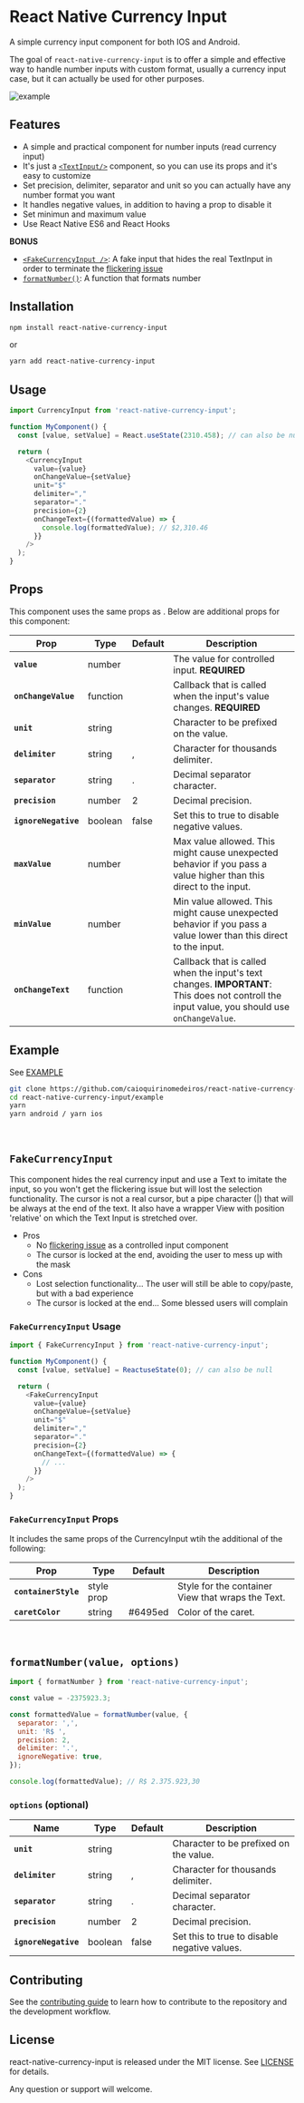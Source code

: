 # React Native Currency Input

A simple currency input component for both IOS and Android.

The goal of `react-native-currency-input` is to offer a simple and effective way to handle number inputs with custom format, usually a currency input case, but it can actually be used for other purposes.

![example](https://media.giphy.com/media/yjAZYT35NCl5XUufW9/giphy.gif)

## Features

- A simple and practical component for number inputs (read currency input)
- It's just a [`<TextInput/>`](https://facebook.github.io/react-native/docs/textinput.html) component, so you can use its props and it's easy to customize
- Set precision, delimiter, separator and unit so you can actually have any number format you want
- It handles negative values, in addition to having a prop to disable it
- Set minimun and maximum value
- Use React Native ES6 and React Hooks

**BONUS**

- [`<FakeCurrencyInput />`](#fakecurrencyinput): A fake input that hides the real TextInput in order to terminate the [flickering issue](https://reactnative.dev/docs/textinput#value)
- [`formatNumber()`](#formatnumbervalue-options): A function that formats number

## Installation

```sh
npm install react-native-currency-input
```

or

```sh
yarn add react-native-currency-input
```

## Usage

```javascript
import CurrencyInput from 'react-native-currency-input';

function MyComponent() {
  const [value, setValue] = React.useState(2310.458); // can also be null

  return (
    <CurrencyInput
      value={value}
      onChangeValue={setValue}
      unit="$"
      delimiter=","
      separator="."
      precision={2}
      onChangeText={(formattedValue) => {
        console.log(formattedValue); // $2,310.46
      }}
    />
  );
}
```

## Props

This component uses the same props as [<TextInput/>](https://facebook.github.io/react-native/docs/textinput.html). Below are additional props for this component:

| Prop                 | Type     | Default | Description                                                                                                                                   |
| -------------------- | -------- | ------- | --------------------------------------------------------------------------------------------------------------------------------------------- |
| **`value`**          | number   |         | The value for controlled input. **REQUIRED**                                                                                                  |
| **`onChangeValue`**  | function |         | Callback that is called when the input's value changes. **REQUIRED**                                                                          |
| **`unit`**           | string   |         | Character to be prefixed on the value.                                                                                                        |
| **`delimiter`**      | string   | ,       | Character for thousands delimiter.                                                                                                            |
| **`separator`**      | string   | .       | Decimal separator character.                                                                                                                  |
| **`precision`**      | number   | 2       | Decimal precision.                                                                                                                            |
| **`ignoreNegative`** | boolean  | false   | Set this to true to disable negative values.                                                                                                  |
| **`maxValue`**       | number   |         | Max value allowed. This might cause unexpected behavior if you pass a value higher than this direct to the input.                             |
| **`minValue`**       | number   |         | Min value allowed. This might cause unexpected behavior if you pass a value lower than this direct to the input.                              |
| **`onChangeText`**   | function |         | Callback that is called when the input's text changes. **IMPORTANT**: This does not controll the input value, you should use `onChangeValue`. |

## Example

See [EXAMPLE](example)

```sh
git clone https://github.com/caioquirinomedeiros/react-native-currency-input.git
cd react-native-currency-input/example
yarn
yarn android / yarn ios
```

<br>

## `FakeCurrencyInput`

This component hides the real currency input and use a Text to imitate the input, so you won't get the flickering issue but will lost the selection functionality. The cursor is not a real cursor, but a pipe character (|) that will be always at the end of the text. It also have a wrapper View with position 'relative' on which the Text Input is stretched over.

- Pros
  - No [flickering issue](https://reactnative.dev/docs/textinput#value) as a controlled input component
  - The cursor is locked at the end, avoiding the user to mess up with the mask
- Cons
  - Lost selection functionality... The user will still be able to copy/paste, but with a bad experience
  - The cursor is locked at the end... Some blessed users will complain

### `FakeCurrencyInput` Usage

```javascript
import { FakeCurrencyInput } from 'react-native-currency-input';

function MyComponent() {
  const [value, setValue] = ReactuseState(0); // can also be null

  return (
    <FakeCurrencyInput
      value={value}
      onChangeValue={setValue}
      unit="$"
      delimiter=","
      separator="."
      precision={2}
      onChangeText={(formattedValue) => {
        // ...
      }}
    />
  );
}
```

### `FakeCurrencyInput` Props

It includes the same props of the CurrencyInput wtih the additional of the following:

| Prop                 | Type       | Default | Description                                       |
| -------------------- | ---------- | ------- | ------------------------------------------------- |
| **`containerStyle`** | style prop |         | Style for the container View that wraps the Text. |
| **`caretColor`**     | string     | #6495ed | Color of the caret.                               |

<br>

## `formatNumber(value, options)`

```javascript
import { formatNumber } from 'react-native-currency-input';

const value = -2375923.3;

const formattedValue = formatNumber(value, {
  separator: ',',
  unit: 'R$ ',
  precision: 2,
  delimiter: '.',
  ignoreNegative: true,
});

console.log(formattedValue); // R$ 2.375.923,30
```

### `options` (optional)

| Name                 | Type    | Default | Description                                  |
| -------------------- | ------- | ------- | -------------------------------------------- |
| **`unit`**           | string  |         | Character to be prefixed on the value.       |
| **`delimiter`**      | string  | ,       | Character for thousands delimiter.           |
| **`separator`**      | string  | .       | Decimal separator character.                 |
| **`precision`**      | number  | 2       | Decimal precision.                           |
| **`ignoreNegative`** | boolean | false   | Set this to true to disable negative values. |

## Contributing

See the [contributing guide](CONTRIBUTING.md) to learn how to contribute to the repository and the development workflow.

## License

react-native-currency-input is released under the MIT license. See [LICENSE](LICENSE) for details.

Any question or support will welcome.
